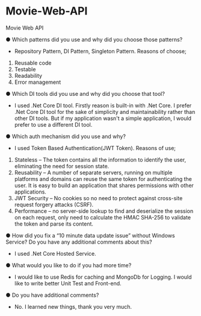# Movie-Web-API
Movie Web API

● Which patterns did you use and why did you choose those patterns?
* Repository Pattern, DI Pattern, Singleton Pattern. Reasons of choose;

1. Reusable code
2. Testable
3. Readability
4. Error management

● Which DI tools did you use and why did you choose that tool?

* I used .Net Core DI tool. Firstly reason is built-in with .Net Core. I prefer .Net Core DI tool for the sake of simplicity and maintainability rather than other DI tools. But if my application wasn't a simple application, I would prefer to use a different DI tool. 


● Which auth mechanism did you use and why?
* I used Token Based Authentication(JWT Token). Reasons of use; 

1. Stateless – The token contains all the information to identify the user, eliminating the need for session state.
2. Reusability – A number of separate servers, running on multiple platforms and domains can reuse the same token for authenticating the user. It is easy to build an application that shares permissions with other applications.
3. JWT Security – No cookies so no need to protect against cross-site request forgery attacks (CSRF).
4. Performance –  no server-side lookup to find and deserialize the session on each request, only need to calculate the HMAC SHA-256 to validate the token and parse its content.

● How did you fix a “10 minute data update issue” without Windows Service?
Do you have any additional comments about this?

* I used .Net Core Hosted Service. 

● What would you like to do if you had more time?

* I would like to use Redis for caching and MongoDb for Logging. I would like to write better Unit Test and Front-end.


● Do you have additional comments?

* No. I learned new things, thank you very much.
